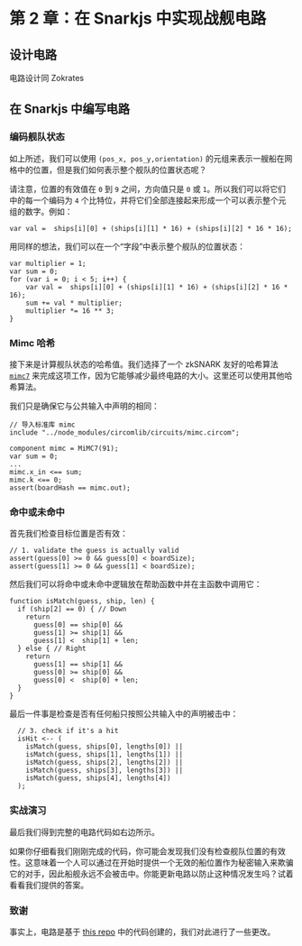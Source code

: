 # 第 2 章：在 Snarkjs 中实现战舰电路

## 设计电路

电路设计同 Zokrates


## 在 Snarkjs 中编写电路

### 编码舰队状态

如上所述，我们可以使用 `(pos_x, pos_y,orientation)` 的元组来表示一艘船在网格中的位置，但是我们如何表示整个舰队的位置状态呢？

请注意，位置的有效值在 `0` 到 `9` 之间，方向值只是 `0` 或 `1`。所以我们可以将它们中的每一个编码为 `4` 个比特位，并将它们全部连接起来形成一个可以表示整个元组的数字。例如：

```
var val =  ships[i][0] + (ships[i][1] * 16) + (ships[i][2] * 16 * 16);
```

用同样的想法，我们可以在一个“字段”中表示整个舰队的位置状态：

```
var multiplier = 1;
var sum = 0;
for (var i = 0; i < 5; i++) {
    var val =  ships[i][0] + (ships[i][1] * 16) + (ships[i][2] * 16 * 16);
    sum += val * multiplier;
    multiplier *= 16 ** 3;
}
```

### Mimc 哈希

接下来是计算舰队状态的哈希值。我们选择了一个 zkSNARK 友好的哈希算法 [`mimc7`](https://blog.csdn.net/freedomhero/article/details/125716173) 来完成这项工作，因为它能够减少最终电路的大小。这里还可以使用其他哈希算法。

我们只是确保它与公共输入中声明的相同：

```
// 导入标准库 mimc
include "../node_modules/circomlib/circuits/mimc.circom";

component mimc = MiMC7(91);
var sum = 0;
...
mimc.x_in <== sum;
mimc.k <== 0;
assert(boardHash == mimc.out);
```

### 命中或未命中

首先我们检查目标位置是否有效：

```
// 1. validate the guess is actually valid
assert(guess[0] >= 0 && guess[0] < boardSize);
assert(guess[1] >= 0 && guess[1] < boardSize);
```

然后我们可以将命中或未命中逻辑放在帮助函数中并在主函数中调用它：

```
function isMatch(guess, ship, len) {
  if (ship[2] == 0) { // Down
    return
      guess[0] == ship[0] &&
      guess[1] >= ship[1] &&
      guess[1] <  ship[1] + len;
  } else { // Right
    return
      guess[1] == ship[1] &&
      guess[0] >= ship[0] &&
      guess[0] <  ship[0] + len;
  }
}
```

最后一件事是检查是否有任何船只按照公共输入中的声明被击中：

```
  // 3. check if it's a hit
  isHit <-- (
    isMatch(guess, ships[0], lengths[0]) ||
    isMatch(guess, ships[1], lengths[1]) ||
    isMatch(guess, ships[2], lengths[2]) ||
    isMatch(guess, ships[3], lengths[3]) ||
    isMatch(guess, ships[4], lengths[4])
  );
```


### 实战演习

最后我们得到完整的电路代码如右边所示。

如果你仔细看我们刚刚完成的代码，你可能会发现我们没有检查舰队位置的有效性。这意味着一个人可以通过在开始时提供一个无效的船位置作为秘密输入来欺骗它的对手，因此船舰永远不会被击中。你能更新电路以防止这种情况发生吗？试着看看我们提供的答案。

### 致谢

事实上，电路是基于 [this repo](https://github.com/kunalmodi/battlesnark/blob/2fac2b02934ac89d48cac8af71baefd5cc8b7e32/circuits/move.circom) 中的代码创建的，我们对此进行了一些更改。